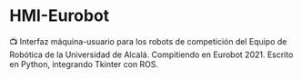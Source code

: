 # HMI-Eurobot
📺 Interfaz máquina-usuario para los robots de competición del Equipo de Robótica de la Universidad de Alcalá. Compitiendo en Eurobot 2021. Escrito en Python, integrando Tkinter con ROS.
